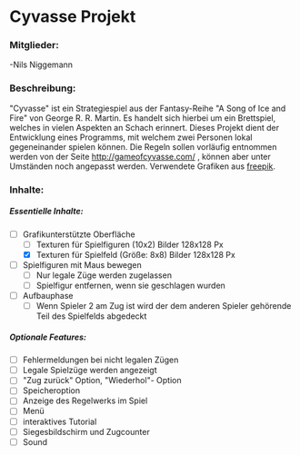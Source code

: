 # Cyvasse Projekt
### Mitglieder:
-Nils Niggemann

### Beschreibung:
"Cyvasse" ist ein Strategiespiel aus der Fantasy-Reihe "A Song of Ice and Fire" von George R. R. Martin.
Es handelt sich hierbei um ein Brettspiel, welches in vielen Aspekten an Schach erinnert. Dieses Projekt dient der Entwicklung eines Programms, mit welchem zwei Personen lokal gegeneinander spielen können.
Die Regeln sollen vorläufig entnommen werden von der Seite http://gameofcyvasse.com/ , können aber unter Umständen noch angepasst werden.
Verwendete Grafiken aus [freepik](https://de.freepik.com/vektoren-kostenlos/drachenkopf-silhouette_753336.htm).

### Inhalte:
##### Essentielle Inhalte:
- [ ] Grafikunterstützte Oberfläche
  - [ ] Texturen für Spielfiguren (10x2) Bilder 128x128 Px
  - [x] Texturen für Spielfeld (Größe: 8x8) Bilder 128x128 Px
- [ ] Spielfiguren mit Maus bewegen
  - [ ] Nur legale Züge werden zugelassen
  - [ ] Spielfigur entfernen, wenn sie geschlagen wurden
- [ ] Aufbauphase
  - [ ] Wenn Spieler 2 am Zug ist wird der dem anderen Spieler gehörende Teil des Spielfelds abgedeckt

##### Optionale Features:
- [ ] Fehlermeldungen bei nicht legalen Zügen
- [ ] Legale Spielzüge werden angezeigt
- [ ] "Zug zurück" Option, "Wiederhol"- Option
- [ ] Speicheroption
- [ ] Anzeige des Regelwerks im Spiel
- [ ] Menü
- [ ] interaktives Tutorial
- [ ] Siegesbildschirm und Zugcounter
- [ ] Sound
